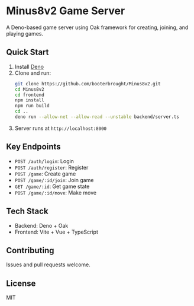 # Minus8v2 Game Server

A Deno-based game server using Oak framework for creating, joining, and playing games.

## Quick Start

1. Install [Deno](https://deno.land/)
2. Clone and run:
   ```bash
   git clone https://github.com/booterbrought/Minus8v2.git
   cd Minus8v2
   cd frontend
   npm install
   npm run build
   cd ..
   deno run --allow-net --allow-read --unstable backend/server.ts
   ```
3. Server runs at `http://localhost:8000`

## Key Endpoints

- `POST /auth/login`: Login
- `POST /auth/register`: Register
- `POST /game`: Create game
- `POST /game/:id/join`: Join game
- `GET /game/:id`: Get game state
- `POST /game/:id/move`: Make move

## Tech Stack

- Backend: Deno + Oak
- Frontend: Vite + Vue + TypeScript

## Contributing

Issues and pull requests welcome.

## License

MIT
